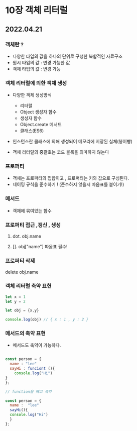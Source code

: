 # 10장 객체 리터럴 

## 2022.04.21

### 객체란 ? 
- 다양한 타입의 값을 하나의 단위로 구성한 복합적인 자료구조
- 원시 타입의 값 : 변경 가능한 값
- 객체 타입의 값 : 변경 가능 

### 객체 리터럴에 의한 객체 생성
- 다양한 객체 생성방식  
  - 리터럴	 
  - Object 생성자 함수	
  - 생성자 함수
  - Object.create 메서드
  - 클래스(ES6)

- 인스턴스란 클래스에 의해 생성되어 메모리에 저장된 실체(붕어빵)

- 객체 리터럴의 중괄호는 코드 블록을 의마하지 않는다

### 프로퍼티 
- 객체는 프로퍼티의 집합이고 , 프로퍼티는 키와 값으로 구성된다.
- 네이밍 규칙을 준수하기 !  (준수하지 않을시 따옴표를 붙이기!)

### 메서드
- 객체에 묶여있는 함수 

### 프로퍼티 접근 ,갱신 , 생성 

1. dot. obj.name  

2. [].  obj["name"] 따옴표 필수!

### 프로퍼티 삭제 

delete obj.name

### 객체 리터럴 축약 표현

```javascript
let x = 1
let y = 2 

let obj = {x,y}

console.log(obj) // { x : 1 , y : 2 }

````
### 메서드의 축약 표현 

- 메서드도 축약이 가능하다.

```javascript

const person = {
  name : "lee"
  sayHi : funciont (){
    console.log("Hi")  
}
};

// function을 빼고 축약

const person = {
  name :  "lee"
  sayHi(){
  console.log("Hi")
  }
};


```
